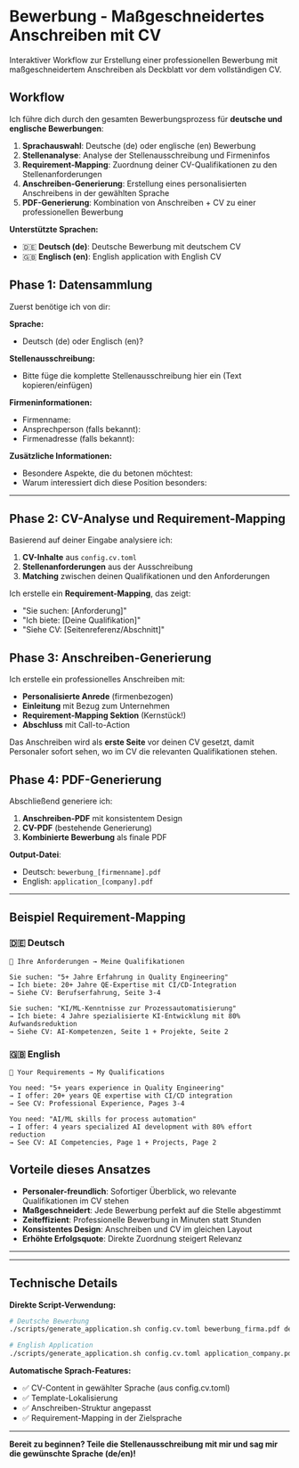 # Bewerbung - Maßgeschneidertes Anschreiben mit CV

Interaktiver Workflow zur Erstellung einer professionellen Bewerbung mit maßgeschneidertem Anschreiben als Deckblatt vor dem vollständigen CV.

## Workflow

Ich führe dich durch den gesamten Bewerbungsprozess für **deutsche und englische Bewerbungen**:

1. **Sprachauswahl**: Deutsche (de) oder englische (en) Bewerbung
2. **Stellenanalyse**: Analyse der Stellenausschreibung und Firmeninfos
3. **Requirement-Mapping**: Zuordnung deiner CV-Qualifikationen zu den Stellenanforderungen
4. **Anschreiben-Generierung**: Erstellung eines personalisierten Anschreibens in der gewählten Sprache
5. **PDF-Generierung**: Kombination von Anschreiben + CV zu einer professionellen Bewerbung

**Unterstützte Sprachen:**
- 🇩🇪 **Deutsch (de)**: Deutsche Bewerbung mit deutschem CV
- 🇬🇧 **Englisch (en)**: English application with English CV

## Phase 1: Datensammlung

Zuerst benötige ich von dir:

**Sprache:**
- Deutsch (de) oder Englisch (en)?

**Stellenausschreibung:**
- Bitte füge die komplette Stellenausschreibung hier ein (Text kopieren/einfügen)

**Firmeninformationen:**
- Firmenname:
- Ansprechperson (falls bekannt):
- Firmenadresse (falls bekannt):

**Zusätzliche Informationen:**
- Besondere Aspekte, die du betonen möchtest:
- Warum interessiert dich diese Position besonders:

---

## Phase 2: CV-Analyse und Requirement-Mapping

Basierend auf deiner Eingabe analysiere ich:

1. **CV-Inhalte** aus `config.cv.toml`
2. **Stellenanforderungen** aus der Ausschreibung
3. **Matching** zwischen deinen Qualifikationen und den Anforderungen

Ich erstelle ein **Requirement-Mapping**, das zeigt:
- "Sie suchen: [Anforderung]"
- "Ich biete: [Deine Qualifikation]" 
- "Siehe CV: [Seitenreferenz/Abschnitt]"

## Phase 3: Anschreiben-Generierung

Ich erstelle ein professionelles Anschreiben mit:

- **Personalisierte Anrede** (firmenbezogen)
- **Einleitung** mit Bezug zum Unternehmen
- **Requirement-Mapping Sektion** (Kernstück!)
- **Abschluss** mit Call-to-Action

Das Anschreiben wird als **erste Seite** vor deinen CV gesetzt, damit Personaler sofort sehen, wo im CV die relevanten Qualifikationen stehen.

## Phase 4: PDF-Generierung

Abschließend generiere ich:

1. **Anschreiben-PDF** mit konsistentem Design
2. **CV-PDF** (bestehende Generierung)
3. **Kombinierte Bewerbung** als finale PDF

**Output-Datei**: 
- Deutsch: `bewerbung_[firmenname].pdf`
- English: `application_[company].pdf`

---

## Beispiel Requirement-Mapping

### 🇩🇪 Deutsch
```
🎯 Ihre Anforderungen → Meine Qualifikationen

Sie suchen: "5+ Jahre Erfahrung in Quality Engineering"
→ Ich biete: 20+ Jahre QE-Expertise mit CI/CD-Integration
→ Siehe CV: Berufserfahrung, Seite 3-4

Sie suchen: "KI/ML-Kenntnisse zur Prozessautomatisierung"  
→ Ich biete: 4 Jahre spezialisierte KI-Entwicklung mit 80% Aufwandsreduktion
→ Siehe CV: AI-Kompetenzen, Seite 1 + Projekte, Seite 2
```

### 🇬🇧 English
```
🎯 Your Requirements → My Qualifications

You need: "5+ years experience in Quality Engineering"
→ I offer: 20+ years QE expertise with CI/CD integration
→ See CV: Professional Experience, Pages 3-4

You need: "AI/ML skills for process automation"
→ I offer: 4 years specialized AI development with 80% effort reduction
→ See CV: AI Competencies, Page 1 + Projects, Page 2
```

## Vorteile dieses Ansatzes

- **Personaler-freundlich**: Sofortiger Überblick, wo relevante Qualifikationen im CV stehen
- **Maßgeschneidert**: Jede Bewerbung perfekt auf die Stelle abgestimmt  
- **Zeiteffizient**: Professionelle Bewerbung in Minuten statt Stunden
- **Konsistentes Design**: Anschreiben und CV im gleichen Layout
- **Erhöhte Erfolgsquote**: Direkte Zuordnung steigert Relevanz

---

---

## Technische Details

**Direkte Script-Verwendung:**

```bash
# Deutsche Bewerbung
./scripts/generate_application.sh config.cv.toml bewerbung_firma.pdf de cover_letter_data.json

# English Application  
./scripts/generate_application.sh config.cv.toml application_company.pdf en cover_letter_data_en.json
```

**Automatische Sprach-Features:**
- ✅ CV-Content in gewählter Sprache (aus config.cv.toml)
- ✅ Template-Lokalisierung
- ✅ Anschreiben-Struktur angepasst
- ✅ Requirement-Mapping in der Zielsprache

---

**Bereit zu beginnen? Teile die Stellenausschreibung mit mir und sag mir die gewünschte Sprache (de/en)!**